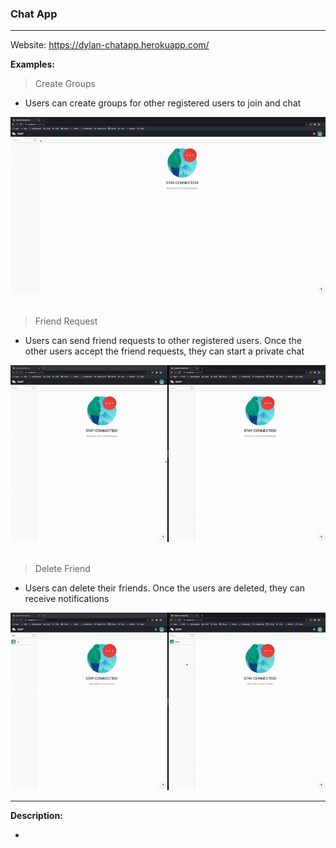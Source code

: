 ### Chat App

---

Website: https://dylan-chatapp.herokuapp.com/

<b>Examples:</b>

> Create Groups

- Users can create groups for other registered users to join and chat

<img src="./examples/CreateGroup.gif"/>
<br/>
<br/>

> Friend Request

- Users can send friend requests to other registered users. Once the other users accept the friend requests, they can start a private chat

<img src="./examples/FriendRequest.gif"/>

<br/>
<br/>

> Delete Friend

- Users can delete their friends. Once the users are deleted, they can receive notifications

<img src="./examples/DeleteFriend.gif"/>

---

<b>Description:</b>

-
